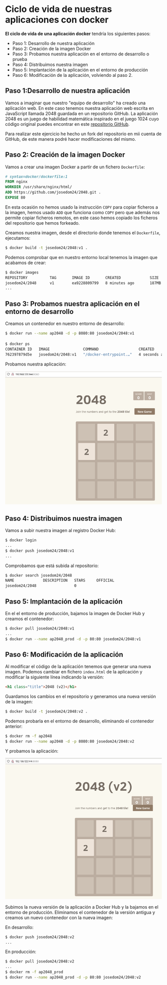 # Ciclo de vida de nuestras aplicaciones con docker

**El ciclo de vida de una aplicación docker** tendría los siguientes pasos:

* Paso 1: Desarrollo de nuestra aplicación
* Paso 2: Creación de la imagen Docker
* Paso 3: Probamos nuestra aplicación en el entorno de desarrollo o prueba
* Paso 4: Distribuimos nuestra imagen
* Paso 5: Implantación de la aplicación en el entorno de producción
* Paso 6: Modificación de la aplicación, volviendo al paso 2.

## Paso 1:Desarrollo de nuestra aplicación

Vamos a imaginar que nuestro "equipo de desarrollo" ha creado una aplicación web. En este caso tenemos nuestra aplicación web escrita en JavaScript llamada 2048 guardada en un repositorio GitHub. La aplicación 2048 es un juego de habilidad matemática inspirado en el juego 1024 cuyo código original puedes encontrar en este [repositorio GitHub](https://github.com/gabrielecirulli/2048). 

Para realizar este ejercicio he hecho un fork del repositorio en mii cuenta de GitHub, de este manera podré hacer modificaciones del mismo.

## Paso 2: Creación de la imagen Docker

Vamos a crear una imagen Docker a partir de un fichero `Dockerfile`:

```Dockerfile
# syntax=docker/dockerfile:1
FROM nginx
WORKDIR /usr/share/nginx/html/
ADD https://github.com/josedom24/2048.git .
EXPOSE 80
```

En esta ocasión no hemos usado la instrucción `COPY` para copiar ficheros a la imagen, hemos usado `ADD` que funciona como `COPY` pero que además nos permite copiar ficheros remotos, en este caso hemos copiado los ficheros del repositorio que hemos forkeado.

Creamos nuestra imagen, desde el directorio donde tenemos el `Dockerfile`, ejecutamos:

```bash
$ docker build -t josedom24/2048:v1 .
```
Podemos comprobar que en nuestro entorno local tenemos la imagen que acabamos de crear:

```bash
$ docker images
REPOSITORY          TAG       IMAGE ID       CREATED             SIZE
josedom24/2048      v1        ea9228809799   8 minutes ago       187MB
...
```

## Paso 3: Probamos nuestra aplicación en el entorno de desarrollo

Creamos un contenedor en nuestro entorno de desarrollo:

```bash
$ docker run --name ap2048 -d -p 8080:80 josedom24/2048:v1
  
$ docker ps
CONTAINER ID   IMAGE               COMMAND                  CREATED         STATUS        PORTS                                   NAMES
762397879d5e   josedom24/2048:v1   "/docker-entrypoint.…"   4 seconds ago   Up 1 second   0.0.0.0:8080->80/tcp, :::8080->80/tcp   ap2048
```

Probamos nuestra aplicación:

![docker](img/2048_v1.png)

## Paso 4: Distribuimos nuestra imagen

Vamos a subir nuestra imagen al registro Docker Hub:

```bash
$ docker login
...
$ docker push josedom24/2048:v1
...
```

Comprobamos que está subida al repositorio:

```bash
$ docker search josedom24/2048
NAME             DESCRIPTION   STARS     OFFICIAL
josedom24/2048                 0         
```

## Paso 5: Implantación de la aplicación

En el el entorno de producción, bajamos la imagen de Docker Hub y creamos el contenedor:

```bash
$ docker pull josedom24/2048:v1
...
$ docker run --name ap2048_prod -d -p 80:80 josedom24/2048:v1
```

## Paso 6: Modificación de la aplicación

Al modificar el código de la aplicación tenemos que generar una nueva imagen. Podemos cambiar en fichero `index.html` de la aplicación y modificar la siguiente línea indicando la versión:

```html
<h1 class="title">2048 (v2)</h1>
```

Guardamos los cambios en el repositorio y generamos una nueva versión de la imagen:

```bash
$ docker build -t josedom24/2048:v2 .
```

Podemos probarla en el entorno de desarrollo, eliminando el contenedor anterior:

```bash
$ docker rm -f ap2048
$ docker run --name ap2048 -d -p 8080:80 josedom24/2048:v2
```

Y probamos la aplicación:

![docker](img/2048_v2.png)

Subimos la nueva versión de la aplicación a Docker Hub y la bajamos en el entorno de producción. Eliminamos el contenedor de la versión antigua y creamos un nuevo contenedor con la nueva imagen:

En desarrollo:

```bash
$ docker push josedom24/2048:v2
...
```

En producción:

```bash
$ docker pull josedom24/2048:v2
...
$ docker rm -f ap2048_prod
$ docker run --name ap2048_prod -d -p 80:80 josedom24/2048:v2
```